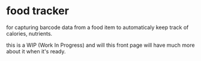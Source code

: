 # food tracker

for capturing barcode data from a food item to automaticaly keep track of calories, nutrients.

this is a WIP (Work In Progress) and will this front page will have much more about it when it's ready.
